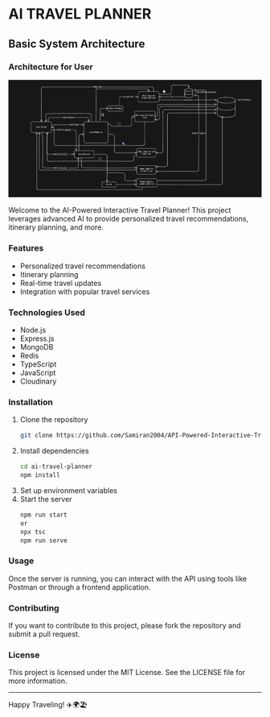 # AI TRAVEL PLANNER

## Basic System Architecture

### Architecture for User

![Logo](/Images/UserRouter%20HLD%20Post.png)

Welcome to the AI-Powered Interactive Travel Planner! This project leverages advanced AI to provide personalized travel recommendations, itinerary planning, and more.

### Features

- Personalized travel recommendations
- Itinerary planning
- Real-time travel updates
- Integration with popular travel services

### Technologies Used

- Node.js
- Express.js
- MongoDB
- Redis
- TypeScript
- JavaScript
- Cloudinary

### Installation

1. Clone the repository
   ```bash
   git clone https://github.com/Samiran2004/API-Powered-Interactive-Travel-Planner
   ```
2. Install dependencies
   ```bash
   cd ai-travel-planner
   npm install
   ```
3. Set up environment variables
4. Start the server
   ```bash
   npm run start
   or
   npx tsc
   npm run serve
   ```

### Usage

Once the server is running, you can interact with the API using tools like Postman or through a frontend application.

### Contributing

If you want to contribute to this project, please fork the repository and submit a pull request.

### License

This project is licensed under the MIT License. See the LICENSE file for more information.

---

Happy Traveling! ✈️🌍🏖️
